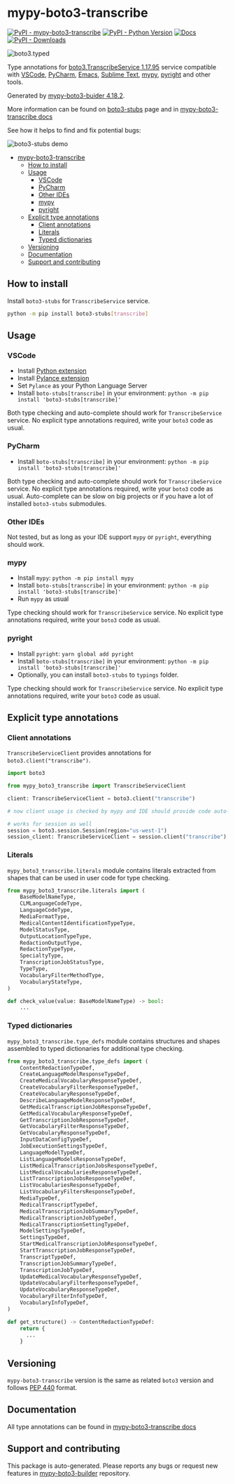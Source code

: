 <a id="mypy-boto3-transcribe"></a>

# mypy-boto3-transcribe

[![PyPI - mypy-boto3-transcribe](https://img.shields.io/pypi/v/mypy-boto3-transcribe.svg?color=blue)](https://pypi.org/project/mypy-boto3-transcribe)
[![PyPI - Python Version](https://img.shields.io/pypi/pyversions/mypy-boto3-transcribe.svg?color=blue)](https://pypi.org/project/mypy-boto3-transcribe)
[![Docs](https://img.shields.io/readthedocs/mypy-boto3-builder.svg?color=blue)](https://mypy-boto3-builder.readthedocs.io/)
[![PyPI - Downloads](https://img.shields.io/pypi/dw/mypy-boto3-transcribe?color=blue)](https://pypistats.org/packages/mypy-boto3-transcribe)

![boto3.typed](https://github.com/vemel/mypy_boto3_builder/raw/master/logo.png)

Type annotations for
[boto3.TranscribeService 1.17.95](https://boto3.amazonaws.com/v1/documentation/api/1.17.95/reference/services/transcribe.html#TranscribeService)
service compatible with [VSCode](https://code.visualstudio.com/),
[PyCharm](https://www.jetbrains.com/pycharm/),
[Emacs](https://www.gnu.org/software/emacs/),
[Sublime Text](https://www.sublimetext.com/),
[mypy](https://github.com/python/mypy),
[pyright](https://github.com/microsoft/pyright) and other tools.

Generated by
[mypy-boto3-buider 4.18.2](https://github.com/vemel/mypy_boto3_builder).

More information can be found on
[boto3-stubs](https://pypi.org/project/boto3-stubs/) page and in
[mypy-boto3-transcribe docs](https://vemel.github.io/boto3_stubs_docs/mypy_boto3_transcribe/)

See how it helps to find and fix potential bugs:

![boto3-stubs demo](https://github.com/vemel/mypy_boto3_builder/raw/master/demo.gif)

- [mypy-boto3-transcribe](#mypy-boto3-transcribe)
  - [How to install](#how-to-install)
  - [Usage](#usage)
    - [VSCode](#vscode)
    - [PyCharm](#pycharm)
    - [Other IDEs](#other-ides)
    - [mypy](#mypy)
    - [pyright](#pyright)
  - [Explicit type annotations](#explicit-type-annotations)
    - [Client annotations](#client-annotations)
    - [Literals](#literals)
    - [Typed dictionaries](#typed-dictionaries)
  - [Versioning](#versioning)
  - [Documentation](#documentation)
  - [Support and contributing](#support-and-contributing)

<a id="how-to-install"></a>

## How to install

Install `boto3-stubs` for `TranscribeService` service.

```bash
python -m pip install boto3-stubs[transcribe]
```

<a id="usage"></a>

## Usage

<a id="vscode"></a>

### VSCode

- Install
  [Python extension](https://marketplace.visualstudio.com/items?itemName=ms-python.python)
- Install
  [Pylance extension](https://marketplace.visualstudio.com/items?itemName=ms-python.vscode-pylance)
- Set `Pylance` as your Python Language Server
- Install `boto-stubs[transcribe]` in your environment:
  `python -m pip install 'boto3-stubs[transcribe]'`

Both type checking and auto-complete should work for `TranscribeService`
service. No explicit type annotations required, write your `boto3` code as
usual.

<a id="pycharm"></a>

### PyCharm

- Install `boto-stubs[transcribe]` in your environment:
  `python -m pip install 'boto3-stubs[transcribe]'`

Both type checking and auto-complete should work for `TranscribeService`
service. No explicit type annotations required, write your `boto3` code as
usual. Auto-complete can be slow on big projects or if you have a lot of
installed `boto3-stubs` submodules.

<a id="other-ides"></a>

### Other IDEs

Not tested, but as long as your IDE support `mypy` or `pyright`, everything
should work.

<a id="mypy"></a>

### mypy

- Install `mypy`: `python -m pip install mypy`
- Install `boto-stubs[transcribe]` in your environment:
  `python -m pip install 'boto3-stubs[transcribe]'`
- Run `mypy` as usual

Type checking should work for `TranscribeService` service. No explicit type
annotations required, write your `boto3` code as usual.

<a id="pyright"></a>

### pyright

- Install `pyright`: `yarn global add pyright`
- Install `boto-stubs[transcribe]` in your environment:
  `python -m pip install 'boto3-stubs[transcribe]'`
- Optionally, you can install `boto3-stubs` to `typings` folder.

Type checking should work for `TranscribeService` service. No explicit type
annotations required, write your `boto3` code as usual.

<a id="explicit-type-annotations"></a>

## Explicit type annotations

<a id="client-annotations"></a>

### Client annotations

`TranscribeServiceClient` provides annotations for
`boto3.client("transcribe")`.

```python
import boto3

from mypy_boto3_transcribe import TranscribeServiceClient

client: TranscribeServiceClient = boto3.client("transcribe")

# now client usage is checked by mypy and IDE should provide code auto-complete

# works for session as well
session = boto3.session.Session(region="us-west-1")
session_client: TranscribeServiceClient = session.client("transcribe")
```

<a id="literals"></a>

### Literals

`mypy_boto3_transcribe.literals` module contains literals extracted from shapes
that can be used in user code for type checking.

```python
from mypy_boto3_transcribe.literals import (
    BaseModelNameType,
    CLMLanguageCodeType,
    LanguageCodeType,
    MediaFormatType,
    MedicalContentIdentificationTypeType,
    ModelStatusType,
    OutputLocationTypeType,
    RedactionOutputType,
    RedactionTypeType,
    SpecialtyType,
    TranscriptionJobStatusType,
    TypeType,
    VocabularyFilterMethodType,
    VocabularyStateType,
)

def check_value(value: BaseModelNameType) -> bool:
    ...
```

<a id="typed-dictionaries"></a>

### Typed dictionaries

`mypy_boto3_transcribe.type_defs` module contains structures and shapes
assembled to typed dictionaries for additional type checking.

```python
from mypy_boto3_transcribe.type_defs import (
    ContentRedactionTypeDef,
    CreateLanguageModelResponseTypeDef,
    CreateMedicalVocabularyResponseTypeDef,
    CreateVocabularyFilterResponseTypeDef,
    CreateVocabularyResponseTypeDef,
    DescribeLanguageModelResponseTypeDef,
    GetMedicalTranscriptionJobResponseTypeDef,
    GetMedicalVocabularyResponseTypeDef,
    GetTranscriptionJobResponseTypeDef,
    GetVocabularyFilterResponseTypeDef,
    GetVocabularyResponseTypeDef,
    InputDataConfigTypeDef,
    JobExecutionSettingsTypeDef,
    LanguageModelTypeDef,
    ListLanguageModelsResponseTypeDef,
    ListMedicalTranscriptionJobsResponseTypeDef,
    ListMedicalVocabulariesResponseTypeDef,
    ListTranscriptionJobsResponseTypeDef,
    ListVocabulariesResponseTypeDef,
    ListVocabularyFiltersResponseTypeDef,
    MediaTypeDef,
    MedicalTranscriptTypeDef,
    MedicalTranscriptionJobSummaryTypeDef,
    MedicalTranscriptionJobTypeDef,
    MedicalTranscriptionSettingTypeDef,
    ModelSettingsTypeDef,
    SettingsTypeDef,
    StartMedicalTranscriptionJobResponseTypeDef,
    StartTranscriptionJobResponseTypeDef,
    TranscriptTypeDef,
    TranscriptionJobSummaryTypeDef,
    TranscriptionJobTypeDef,
    UpdateMedicalVocabularyResponseTypeDef,
    UpdateVocabularyFilterResponseTypeDef,
    UpdateVocabularyResponseTypeDef,
    VocabularyFilterInfoTypeDef,
    VocabularyInfoTypeDef,
)

def get_structure() -> ContentRedactionTypeDef:
    return {
      ...
    }
```

<a id="versioning"></a>

## Versioning

`mypy-boto3-transcribe` version is the same as related `boto3` version and
follows [PEP 440](https://www.python.org/dev/peps/pep-0440/) format.

<a id="documentation"></a>

## Documentation

All type annotations can be found in
[mypy-boto3-transcribe docs](https://vemel.github.io/boto3_stubs_docs/mypy_boto3_transcribe/)

<a id="support-and-contributing"></a>

## Support and contributing

This package is auto-generated. Please reports any bugs or request new features
in [mypy-boto3-builder](https://github.com/vemel/mypy_boto3_builder/issues/)
repository.

